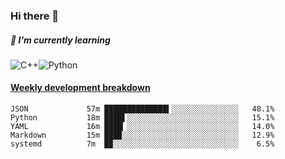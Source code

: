 ### Hi there 👋

##### 🌱 I’m currently learning

![C++](https://img.shields.io/badge/-C++-00599C?style=flat-square&logo=c)![Python](https://img.shields.io/badge/-Python-black?style=flat-square&logo=Python)


<!-- waka-box start -->
#### <a href="https://gist.github.com/bf274261b4c8553e17fc709dfc3cfa97" target="_blank">Weekly development breakdown</a>
```text
JSON        	 57m ██████████████▍░░░░░░░░░░░░░░░   48.1% 
Python      	 18m ████▌░░░░░░░░░░░░░░░░░░░░░░░░░   15.1% 
YAML        	 16m ████▏░░░░░░░░░░░░░░░░░░░░░░░░░   14.0% 
Markdown    	 15m ███▉░░░░░░░░░░░░░░░░░░░░░░░░░░   12.9% 
systemd     	 7m  █▉░░░░░░░░░░░░░░░░░░░░░░░░░░░░    6.5% 
```
<!-- Powered by https://github.com/YouEclipse/waka-box-go . -->
<!-- waka-box end -->



<!--
**KomoreKalu/KomoreKalu** is a ✨ _special_ ✨ repository because its `README.md` (this file) appears on your GitHub profile.

Here are some ideas to get you started:

- 🔭 I’m currently working on ...
- 🌱 I’m currently learning ...
- 👯 I’m looking to collaborate on ...
- 🤔 I’m looking for help with ...
- 💬 Ask me about ...
- 📫 How to reach me: ...
- 😄 Pronouns: ...
- ⚡ Fun fact: ...
-->
